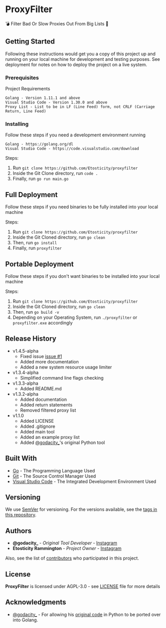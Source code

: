 # ProxyFilter

💣 Filter Bad Or Slow Proxies Out From Big Lists 📃

## Getting Started

Following these instructions would get you a copy of this project up and running on your local machine for development and testing purposes. See deployment for notes on how to deploy the project on a live system.

### Prerequisites

Project Requirements

```
Golang - Version 1.11.1 and above
Visual Studio Code - Version 1.30.0 and above
Proxy List - List to be in LF (Line Feed) form, not CRLF (Carriage Return, Line Feed)
```

### Installing

Follow these steps if you need a development environment running

```
Golang - https://golang.org/dl
Visual Studio Code - https://code.visualstudio.com/download
```

Steps:
1. Run `git clone https://github.com/Etosticity/proxyfilter`
2. Inside the Git Clone directory, run `code .`
3. Finally, run `go run main.go`

## Full Deployment

Follow these steps if you need binaries to be fully installed into your local machine

Steps:
1. Run `git clone https://github.com/Etosticity/proxyfilter`
2. Inside the Git Cloned directory, run `go clean`
3. Then, run `go install`
4. Finally, run `proxyfilter`

## Portable Deployment

Follow these steps if you don't want binaries to be installed into your local machine

Steps:
1. Run `git clone https://github.com/Etosticity/proxyfilter`
2. Inside the Git Cloned directory, run `go clean`
3. Then, run `go build -v`
4. Depending on your Operating System, run `./proxyfilter` or `proxyfilter.exe` accordingly

## Release History
* v1.4.5-alpha
  * Fixed issue [issue #1](https://github.com/Etosticity/proxyfilter/issues/1)
  * Added more documentation
  * Added a new system resource usage limiter
* v1.3.4-alpha
  * Simplified command line flags checking
* v1.3.3-alpha
  * Added README.md
* v1.3.2-alpha
  * Added documentation
  * Added return statements
  * Removed filtered proxy list
* v1.1.0
  * Added LICENSE
  * Added .gitignore
  * Added main tool
  * Added an example proxy list
  * Added [@godacity_](https://www.instagram.com/godacity_)'s original Python tool

## Built With
* [Go](https://golang.org) - The Programming Language Used
* [Git](https://git-scm.com) - The Source Control Manager Used
* [Visual Studio Code](https://code.visualstudio.com) - The Integrated Development Environment Used

## Versioning

We use [SemVer](http://semver.org) for versioning. For the versions available, see the [tags in this repository](https://github.com/Etosticity/proxyfilter/tags).

## Authors

* **@godacity_** - *Original Tool Developer* - [Instagram](https://www.instagram.com/godacity_)
* **Etosticity Rammington** - *Project Owner* - [Instagram](https://www.instagram.com/etosticity)

Also, see the list of [contributors](https://github.com/Etosticity/proxyfilter/graphs/contributors) who participated in this project.

## License

**ProxyFilter** is licensed under AGPL-3.0 - see [LICENSE](https://github.com/Etosticity/proxyfilter/blob/master/LICENSE) file for more details

## Acknowledgments

- [@godacity_](https://www.instagram.com/godacity_) - For allowing his [original code](https://github.com/Etosticity/proxyfilter/blob/master/_%40godacity/proxy_checker.py) in Python to be ported over into Golang. 